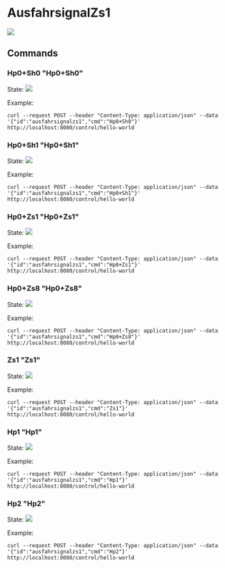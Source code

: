 # AusfahrsignalZs1

![](ausfahrsignalzs1.gif)

## Commands
### Hp0+Sh0 "Hp0+Sh0"

State:
![](ausfahrsignalzs1Hp0+Sh0.gif)

Example:
```
curl --request POST --header "Content-Type: application/json" --data '{"id":"ausfahrsignalzs1","cmd":"Hp0+Sh0"}' http://localhost:8080/control/hello-world
```



### Hp0+Sh1 "Hp0+Sh1"

State:
![](ausfahrsignalzs1Hp0+Sh1.gif)

Example:
```
curl --request POST --header "Content-Type: application/json" --data '{"id":"ausfahrsignalzs1","cmd":"Hp0+Sh1"}' http://localhost:8080/control/hello-world
```



### Hp0+Zs1 "Hp0+Zs1"

State:
![](ausfahrsignalzs1Hp0+Zs1.gif)

Example:
```
curl --request POST --header "Content-Type: application/json" --data '{"id":"ausfahrsignalzs1","cmd":"Hp0+Zs1"}' http://localhost:8080/control/hello-world
```



### Hp0+Zs8 "Hp0+Zs8"

State:
![](ausfahrsignalzs1Hp0+Zs8.gif)

Example:
```
curl --request POST --header "Content-Type: application/json" --data '{"id":"ausfahrsignalzs1","cmd":"Hp0+Zs8"}' http://localhost:8080/control/hello-world
```



### Zs1 "Zs1"

State:
![](ausfahrsignalzs1Zs1.gif)

Example:
```
curl --request POST --header "Content-Type: application/json" --data '{"id":"ausfahrsignalzs1","cmd":"Zs1"}' http://localhost:8080/control/hello-world
```



### Hp1 "Hp1"

State:
![](ausfahrsignalzs1Hp1.gif)

Example:
```
curl --request POST --header "Content-Type: application/json" --data '{"id":"ausfahrsignalzs1","cmd":"Hp1"}' http://localhost:8080/control/hello-world
```



### Hp2 "Hp2"

State:
![](ausfahrsignalzs1Hp2.gif)

Example:
```
curl --request POST --header "Content-Type: application/json" --data '{"id":"ausfahrsignalzs1","cmd":"Hp2"}' http://localhost:8080/control/hello-world
```






